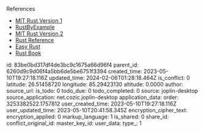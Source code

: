 References

- [MIT Rust Version 1](https://web.mit.edu/rust-lang_v1.25/arch/amd64_ubuntu1404/share/doc/rust/html/book/first-edition/traits.html)
- [RustByExample](https://doc.rust-lang.org/rust-by-example)
- [MIT Rust Version 2](https://web.mit.edu/rust-lang_v1.25/arch/amd64_ubuntu1404/share/doc/rust/html/book/second-edition/index.html)
- [Rust Reference](https://doc.rust-lang.org/reference/)
- [Easy Rust](https://dhghomon.github.io/easy_rust/)
- [Rust Book](https://doc.rust-lang.org/book/)

id: 83be0bd317df4de3bc9c1675a66d96f4
parent_id: 6260d9c9d06f4a5bb6de5be6751f3394
created_time: 2023-05-10T19:27:18.116Z
updated_time: 2024-02-06T01:28:18.464Z
is_conflict: 0
latitude: 26.51458720
longitude: 85.29423130
altitude: 0.0000
author: 
source_url: 
is_todo: 0
todo_due: 0
todo_completed: 0
source: joplin-desktop
source_application: net.cozic.joplin-desktop
application_data: 
order: 3253382522.1757812
user_created_time: 2023-05-10T19:27:18.116Z
user_updated_time: 2023-05-10T20:41:58.345Z
encryption_cipher_text: 
encryption_applied: 0
markup_language: 1
is_shared: 0
share_id: 
conflict_original_id: 
master_key_id: 
user_data: 
type_: 1